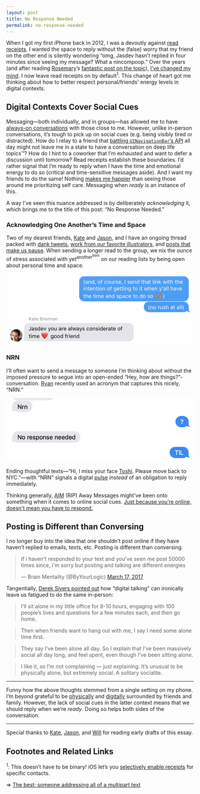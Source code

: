 ```yaml
---
layout: post
title: No Response Needed
permalink: no-response-needed
---
```


When I got my first iPhone back in 2012, I was a devoutly against [read receipts](https://twitter.com/_Cooper/status/677163779373797376). I wanted the space to reply without the (false) worry that my friend on the other end is silently wondering “omg, Jasdev hasn’t replied in four minutes since seeing my message‽ What a nincompoop.” Over the years (and after reading [Rosemary](https://twitter.com/rosadona)’s [fantastic post on the topic](http://hellogiggles.com/love-sex/friends/read-receipts-help-set-boundaries-relationships/)), [I’ve changed my mind](https://twitter.com/jasdev/status/716810286980808704). I now leave read receipts on by default<sup>1</sup>. This change of heart got me thinking about how to better respect personal/friends’ energy levels in digital contexts.

## Digital Contexts Cover Social Cues

Messaging—both individually, and in groups—has allowed me to have [always-on conversations](/always-on-conversations) with those close to me. However, unlike in-person conversations, it’s tough to pick up on social cues (e.g. being visibly tired or distracted). How do I relay to  a friend that [battling `UINavigationBar`’s API](https://twitter.com/jasdev/status/893578963121041409) all day might not leave me in a state to have a conversation on deep life topics™? How do I hint to a coworker that I’m exhausted and want to defer a discussion until tomorrow? Read receipts establish these boundaries. I’d rather signal that I’m ready to reply when I have the time and emotional energy to do so (critical and time-sensitive messages aside). And I want my friends to do the same! Nothing [makes me happier](https://twitter.com/jasdev/status/883521405803016192) than seeing those around me prioritizing self care. Messaging when _ready_ is an instance of this.

A way I’ve seen this nuance addressed is by deliberately *acknowledging* it, which brings me to the title of this post: “No Response Needed.”

### Acknowledging One Another’s Time and Space

Two of my dearest friends, [Kate](https://twitter.com/katelikestoread) and [Jason](https://twitter.com/jasonbrennan/), and I have an ongoing thread packed with [dank tweets](https://twitter.com/exploreasyraf/status/884778801263136769), [work from our favorite illustrators](https://www.instagram.com/p/BVMIFVvBzhe/), and [posts that make us pause](https://twitter.com/jasdev/status/906596468873728000). When sending a longer read to the group, we nix the ounce of stress associated with yet<sup>another<sup>item</sup></sup> on our reading lists by being open about personal time and space.

![iMessage Conversation: Me: “(and, of course, I send that link with the intention of getting to it when y’all have the time and space to do so 🙌🏽)”, Me: “(no rush at all)”, Kate: “Jasdev you are always considerate of time ❤️ good friend”](/public/images/time_and_space_to_reply.png)

### NRN

I’ll often want to send a message to someone I’m thinking about without the imposed pressure to segue into an open-ended “Hey, how are things?”-conversation. [Ryan](https://twitter.com/ryandawidjan) recently used an acronym that captures this nicely, “NRN.”

![iMessage Conversation: A: “nrn”, B: “?”, A: “No Response needed”, B: “TIL”](/public/images/nrn.png)

Ending thoughtful texts—“Hi, I miss your face [Toshi](https://www.instagram.com/toshinoguchi). Please move back to NYC.”—with “NRN” signals a digital [pulse](https://twitter.com/jasdev/status/849637857169952768) _instead_ of an obligation to reply immediately.

Thinking generally, [AIM](https://en.wikipedia.org/wiki/AOL_Instant_Messenger) (RIP) Away Messages might’ve been onto something when it comes to online social cues. [Just because you’re online, doesn't mean you have to respond.](https://twitter.com/nbashaw/status/816779171472912384)

## Posting is Different than Conversing

I no longer buy into the idea that one shouldn’t post online if they have haven’t replied to emails, texts, etc. Posting is different than conversing.

<blockquote class="twitter-tweet" data-lang="en"><p lang="en" dir="ltr">if i haven&#39;t responded to your text and you&#39;ve seen me post 50000 times since, i&#39;m sorry but posting and talking are different energies</p>&mdash; Brain Mentality (@ByYourLogic) <a href="https://twitter.com/ByYourLogic/status/842611643909652481">March 17, 2017</a></blockquote> <script async src="//platform.twitter.com/widgets.js" charset="utf-8"></script>

Tangentially, [Derek Sivers pointed out](https://sivers.org/soso) how “digital talking” can ironically leave us fatigued to do the same in-person:

> I’ll sit alone in my little office for 8-10 hours, engaging with 100 people’s lives and questions for a few minutes each, and then go home.

> Then when friends want to hang out with me, I say I need some alone time first.

> They say I’ve been alone all day. So I explain that I’ve been massively social all day long, and feel spent, even though I’ve been sitting alone.

> I like it, so I’m not complaining — just explaining. It’s unusual to be physically alone, but extremely social. A solitary socialite.

---

Funny how the above thoughts stemmed from a single setting on my phone. I’m beyond grateful to be [physically](/thoughts/2017-4-16) and [digitally](https://twitter.com/jasdev/status/891336723984244739) surrounded by friends and family. However, the lack of social cues in the latter context means that we should reply when we’re _ready_. Doing so helps both sides of the conversation.

---

Special thanks to [Kate](https://twitter.com/katelikestoread), [Jason](https://twitter.com/jasonbrennan), and [Will](https://twitter.com/ws) for reading early drafts of this essay.

## Footnotes and Related Links

<sup>1</sup>: This doesn’t have to be binary! iOS let’s you [selectively enable receipts](https://twitter.com/jasdev/status/787856251199905792) for specific contacts.

⇒ [The best: someone addressing all of a multipart text](https://twitter.com/emilywithcurls/status/902162621033574401)
